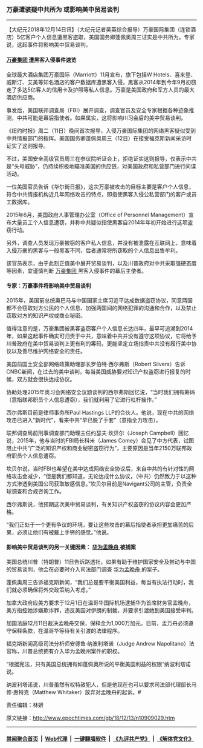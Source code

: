 ### 万豪遭骇疑中共所为 或影响美中贸易谈判
------------------------

<p>
 【大纪元2018年12月14日讯】（大纪元记者吴英综合报导）万豪国际集团（连锁酒店）5亿客户个人信息遭黑客盗取，美国国务卿蓬佩奥周三证实是中共所为。专家说，这起事件将影响美中贸易谈判。
</p>
<h4>
 <a href="http://www.epochtimes.com/gb/tag/%E4%B8%87%E8%B1%AA%E9%9B%86%E5%9B%A2.html">
  万豪集团
 </a>
 遭黑客入侵事件速览
</h4>
<p>
 全球最大酒店集团万豪国际（Marriott）11月宣布，旗下包括W Hotels、喜来登、威斯汀、艾美等知名酒店的客户数据库遭黑客入侵，黑客从2014年到今年9月初窃走了多达5亿客人的信用卡及护照等私人信息。万豪是美国政府和军方人员的最大酒店供应商。
</p>
<p>
 事发后，美国联邦调查局（FBI）展开调查，调查官员及安全专家根据各种迹象推测，中共可能是幕后指使者。如果属实，这将影响川习会后的美中贸易谈判。
</p>
<p>
 《纽约时报》周二（11日）晚间首次报导，入侵万豪国际集团的网络黑客疑似受到中共情报部门的指挥。美国国务卿蓬佩奥周三（12日）在接受福克斯新闻采访时证实了这则报导。
</p>
<p>
 不过，美国安全高级官员周三在参议院听证会上，拒绝证实这则报导，仅表示中共是“头号威胁”，仍持续积极地瞄准美国的供应链，对美国政府和私营部门进行间谍活动。
</p>
<p>
 一位美国官员告诉《华尔街日报》，这次万豪被攻击的目标主要是客户个人信息，符合中共情报机构近几年网络攻击的特点，即指使黑客入侵公私营部门的客户或员工数据库。
</p>
<p>
 2015年6月，美国政府人事管理办公室（Office of Personnel Management）宣布大量员工个人信息遭窃，并称中共疑似指使黑客自2014年年初开始进行这项盗窃行动。
</p>
<p>
 另外，调查人员发现万豪被窃的客户私人信息，并没有被泄露在互联网上，意味着入侵万豪的黑客与一般黑客不同，后者通常将所窃取的个人信息出售牟利。
</p>
<p>
 该官员表示，由于此刻正值美中展开贸易谈判，以及川普政府对中共采取强硬态度等因素，宜谨慎判断
 <a href="http://www.epochtimes.com/gb/tag/%E4%B8%87%E8%B1%AA%E9%9B%86%E5%9B%A2.html">
  万豪集团
 </a>
 黑客入侵事件的幕后主使者。
</p>
<h4>
 专家：万豪事件将影响美中贸易谈判
</h4>
<p>
 2015年，美国前总统奥巴马与中国国家主席习近平达成数据盗窃协议，同意两国都不会窃取对方公民的个人信息、加强两国间的网络犯罪的沟通和合作，以及禁止窃取对方的知识产权或商业秘密。
</p>
<p>
 值得注意的是，万豪集团被黑客盗窃客户个人信息长达四年，最早可追溯到2014年，如果这起事件确实可归责于中共，意味着中共并没有遵守这项协议，它将给予川普政府在美中贸易谈判上更有利的筹码，更能坚定立场指责中共没有履行美中协议以及善尽维护网络安全的责任。
</p>
<p>
 美国前国土安全部网络政策助理部长罗伯特·西尔弗斯（Robert Silvers）告诉CNBC新闻，在过去的美中谈判，每当美国威胁要对知识产权盗窃进行报复的时候，双方就会很快达成协议。
</p>
<p>
 协助处理2015年奥习会网络安全议题谈判的西尔弗斯回忆说，“当时我们拥有筹码（意指联邦职员个人信息遭窃），我们就利用了它进行杠杆操作。”
</p>
<p>
 西尔弗斯目前是律师事务所Paul Hastings LLP的合伙人。他说，现在中共的网络攻击已进入“新时代”，看来中共“早已脱了手套”（意指全力攻击）。
</p>
<p>
 联邦调查局前刑事调查部门助理主任约瑟夫·坎贝尔（Joseph Campbell）回忆说，2015年，他与当时的FBI局长科米（James Comey）会见了中方代表，试图阻止中共“广泛的知识产权和商业秘密盗窃行为”，主要原因是当年2150万联邦政府职员个人信息遭窃。
</p>
<p>
 坎贝尔说，当时FBI也希望在美中达成网络安全协议后，来自中共的有针对性的网络攻击会减少，“但是我们都知道，无论达成什么协议，（中共）仍然致力于以这种方式渗透到美国公司获取敏感信息。”坎贝尔目前是Navigant公司的主管，负责全球调查和合规咨询工作。
</p>
<p>
 西尔弗斯说，他预期这次美中贸易谈判，有关知识产权盗窃的协议内容会更加严格。
</p>
<p>
 “我们正处于一个更有争议的环境，要让这些攻击的幕后指使者承担更加痛苦的后果，必须让他们有被戴上手铐的感觉。”他说。
</p>
<h4>
 影响美中贸易谈判的另一关键因素：
 <a href="http://www.epochtimes.com/gb/tag/%E5%8D%8E%E4%B8%BA%E5%AD%9F%E6%99%9A%E8%88%9F.html">
  华为孟晚舟
 </a>
 被捕案
</h4>
<p>
 美国总统川普（特朗普）11日告诉路透社，如果有助于维护国家安全及推动与中国的贸易谈判，他会在必要时介入司法部门调查
 <a href="http://www.epochtimes.com/gb/tag/%E5%8D%8E%E4%B8%BA%E5%AD%9F%E6%99%9A%E8%88%9F.html">
  华为孟晚舟
 </a>
 的案子。
</p>
<p>
 蓬佩奥周三告诉福克斯新闻，“我们总是要平衡美国利益，每当有执法行动时，我们就必须确保将外交政策纳入考虑。”
</p>
<p>
 加拿大政府应美方要求于12月1日在温哥华国际机场逮捕华为首席财务官孟晚舟，美方指控她涉嫌欺诈罪，违反美国对伊朗的制裁，并要求引渡她到美国接受审判。
</p>
<p>
 加国法庭12月11日裁决孟晚舟交保，保释金为1,000万加元。目前，孟万舟必须遵守保释条款，在温哥华等待有关引渡的法律程序。
</p>
<p>
 福克斯新闻高级司法分析师安德鲁·纳波利塔诺（Judge Andrew Napolitano）法官称，川普总统拥有介入华为孟晚州案件的职权。
</p>
<p>
 “根据宪法，只有美国总统拥有如蓬佩奥所说的平衡美国利益的权限”纳波利塔诺说。
</p>
<p>
 纳波利塔诺说，川普虽然有权特赦犯人，但是他现在也可以要求司法部代理部长马修·惠特克（Matthew Whitaker）放弃对孟晚舟的起诉。#
</p>
<p>
 责任编辑：林妍
</p>
<p>
</p>

原文链接：http://www.epochtimes.com/gb/18/12/13/n10909029.htm


------------------------
#### [禁闻聚合首页](https://github.com/gfw-breaker/banned-news/blob/master/README.md) &nbsp;|&nbsp; [Web代理](https://github.com/gfw-breaker/open-proxy/blob/master/README.md) &nbsp;|&nbsp; [一键翻墙软件](https://github.com/gfw-breaker/nogfw/blob/master/README.md) &nbsp;|&nbsp; [《九评共产党》](https://github.com/gfw-breaker/9ping.md/blob/master/README.md#九评之一评共产党是什么) &nbsp;|&nbsp; [《解体党文化》](https://github.com/gfw-breaker/jtdwh.md/blob/master/README.md#绪论)